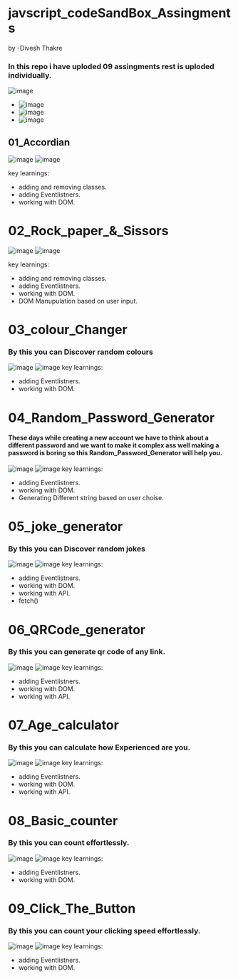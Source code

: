 # javscript_codeSandBox_Assingments
by -Divesh Thakre

### In this repo i have uploded 09 assingments rest is uploded individually.

![image](https://img.shields.io/badge/-Technologies__used-orange)
- ![image](https://img.shields.io/badge/-HTML-red)
- ![image](https://img.shields.io/badge/-CSS-blue)
- ![image](https://img.shields.io/badge/-javascript-yellow)
## 01_Accordian 
![image](https://img.shields.io/badge/-Preview-lightgreen)
![image](./01Accordion/Image/Project_1.png)

key learnings:
- adding and removing classes.
- adding Eventlistners.
- working with DOM. 
#
# 02_Rock_paper_&_Sissors 
![image](https://img.shields.io/badge/-Preview-lightgreen)
![image](./02RockPaperScissor/Proj_Image/Project.png)

key learnings:
- adding and removing classes.
- adding Eventlistners.
- working with DOM. 
- DOM Manupulation based on user input.
#
# 03_colour_Changer 

###  By this you can Discover random colours 
![image](https://img.shields.io/badge/-Preview-lightgreen)
![image](./03ColorChanger/Image/ColorChanger.png)
key learnings:
- adding Eventlistners.
- working with DOM. 
#
# 04_Random_Password_Generator 

####  These days while creating a new account  we have to think about a different password and we want to make it complex ass well making a password is boring so this Random_Password_Generator will help you.

![image](https://img.shields.io/badge/-Preview-lightgreen)
![image](./04PasswordGenerator/Image/Project.png)
key learnings:
- adding Eventlistners.
- working with DOM.
- Generating Different string based on user choise. 
#
# 05_joke_generator 

###  By this you can Discover random jokes
![image](https://img.shields.io/badge/-Preview-lightgreen)
![image](./06JokesGenerator/Image/Project.png)
key learnings:
- adding Eventlistners.
- working with DOM. 
- working with API.
- fetch() 
#
# 06_QRCode_generator 

###  By this you can generate qr code of any link.
![image](https://img.shields.io/badge/-Preview-lightgreen)
![image](./07QRCodeGenerator/Image/Project.png)
key learnings:
- adding Eventlistners.
- working with DOM. 
- working with API.
#
# 07_Age_calculator 

###  By this you can calculate how Experienced are you.
![image](https://img.shields.io/badge/-Preview-lightgreen)
![image](./Age-Calculator/Image/Age_Calculator.png)
key learnings:
- adding Eventlistners.
- working with DOM. 
- working with API.
#
# 08_Basic_counter 

###  By this you can count effortlessly.
![image](https://img.shields.io/badge/-Preview-lightgreen)
![image](./BasicCounter/Image/Basic_Counter.png)
key learnings:
- adding Eventlistners.
- working with DOM. 
#
# 09_Click_The_Button

###  By this you can count your clicking speed effortlessly.
![image](https://img.shields.io/badge/-Preview-lightgreen)
![image](./ClickTheButton/Image/Clicked_Me.png)
key learnings:
- adding Eventlistners.
- working with DOM. 



